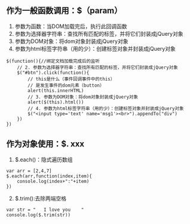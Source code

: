 ## 作为一般函数调用：$（param）
1. 参数为函数：当DOM加载完后，执行此回调函数
2. 参数为选择器字符串：查找所有匹配的标签，并将它们封装成jQuery对象
3. 参数为DOM对象：将dom对象封装成jQuery对象
4. 参数为html标签字符串（用的少）：创建标签对象并封装成jQuery对象
```
$(function(){//绑定文档加载完成后的监听
    // 2. 参数为选择器字符串：查找所有匹配的标签，并将它们封装成jQuery对象
    $("#btn").click(function(){
        // this是什么（事件回调事件中的this）
        // 是发生事件的dom元素（button）
        alert(this.innerHTML)
        // 3. 参数为DOM对象：将dom对象封装成jQuery对象
        alert($(this).html())
        // 4. 参数为html标签字符串（用的少）：创建标签对象并封装成jQuery对象
        $("<input type='text' name='msg1'><br>").appendTo("div")
    })
})
```

## 作为对象使用：$. xxx
1. $.each()：隐式遍历数组
```
var arr = [2,4,7]
$.each(arr,function(index,item){
    console.log(index+":"+item)
})
```
2. $.trim():去除两端空格
```
var str = "   I love you    "
console.log($.trim(str))
```